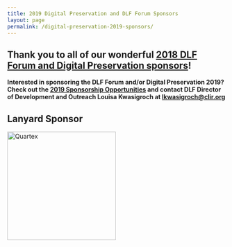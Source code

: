 ```yaml
---
title: 2019 Digital Preservation and DLF Forum Sponsors
layout: page
permalink: /digital-preservation-2019-sponsors/
---
```


## **Thank you to all of our wonderful [2018 DLF Forum and Digital Preservation sponsors](https://ndsa.org/digital-preservation-2018-sponsors/)!**

**Interested in sponsoring the DLF Forum and/or Digital Preservation 2019? Check out the [2019 Sponsorship Opportunities](https://forum2019.diglib.org/sponsorship-opportunities/) and contact DLF Director of Development and Outreach Louisa Kwasigroch at [lkwasigroch@clir.org](mailto:lkwasigroch@clir.org)**

## **Lanyard Sponsor**

[<img alt="Quartex" width="250" src='{{ "/images/sponsors/Quartex_pos_rgb - transparent 1000px w.png"}}'>](https://www.quartexcollections.com/)
